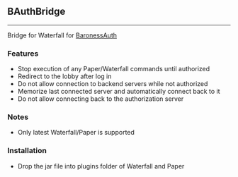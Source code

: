 ## BAuthBridge

----------------------------
Bridge for Waterfall for [BaronessAuth](https://market.baronessdev.ru/shop/baronessauth.1/)
### Features
- Stop execution of any Paper/Waterfall commands until authorized
- Redirect to the lobby after log in
- Do not allow connection to backend servers while not authorized
- Memorize last connected server and automatically connect back to it
- Do not allow connecting back to the authorization server
### Notes
- Only latest Waterfall/Paper is supported
### Installation
- Drop the jar file into plugins folder of Waterfall and Paper